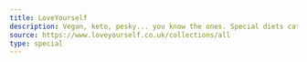 ```yaml
---
title: LoveYourself
description: Vegan, keto, pesky... you know the ones. Special diets catered for here.
source: https://www.loveyourself.co.uk/collections/all
type: special
---
```

